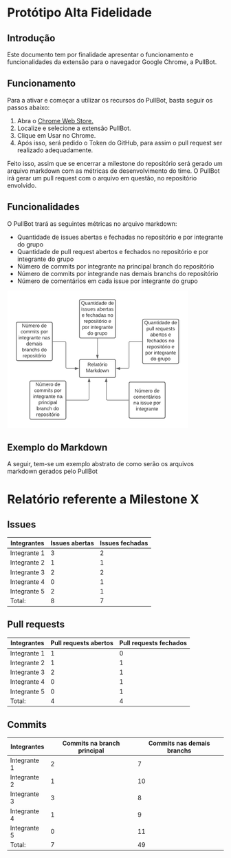 # Protótipo Alta Fidelidade

## Introdução
Este documento tem por finalidade apresentar o funcionamento e funcionalidades da extensão para o navegador Google Chrome, a PullBot.

## Funcionamento
Para a ativar e começar a utilizar os recursos do PullBot, basta seguir os passos abaixo:
1. Abra o [Chrome Web Store.](https://chrome.google.com/webstore/category/extensions)
2. Localize e selecione a extensão PullBot.
3. Clique em Usar no Chrome.
4. Após isso, será pedido o Token do GitHub, para assim o pull request ser realizado adequadamente.

Feito isso, assim que se encerrar a milestone do repositório será gerado um arquivo markdown com as métricas de desenvolvimento do time. O PullBot irá gerar um pull request com o arquivo em questão, no repositório envolvido.

## Funcionalidades
O PullBot trará as seguintes métricas no arquivo markdown:

* Quantidade de issues abertas e fechadas no repositório e por integrante do grupo
* Quantidade de pull request abertos e fechados no repositório e por integrante do grupo
* Número de commits por integrante na principal branch do repositório
* Número de commits por integrande nas demais branchs do repositório
* Número de comentários em cada issue por integrante do grupo

<img src="imagens\funcionalidades_pullbot_alta_fidelidade.png" height="320px">

## Exemplo do Markdown
A seguir, tem-se um exemplo abstrato de como serão os arquivos markdown gerados pelo PullBot

# Relatório referente a Milestone X

## Issues
Integrantes | Issues abertas | Issues fechadas
--- | --- | ---
Integrante 1 | 3 | 2
Integrante 2 | 1 | 1
Integrante 3 | 2 | 2
Integrante 4 | 0 | 1
Integrante 5 | 2 | 1
Total: | 8 | 7 

## Pull requests
Integrantes | Pull requests abertos | Pull requests fechados
--- | --- | ---
Integrante 1 | 1 | 0
Integrante 2 | 1 | 1
Integrante 3 | 2 | 1
Integrante 4 | 0 | 1
Integrante 5 | 0 | 1
Total: | 4 | 4 

## Commits
Integrantes | Commits na branch principal | Commits nas demais branchs
--- | --- | ---
Integrante 1 | 2 | 7
Integrante 2 | 1 | 10
Integrante 3 | 3 | 8
Integrante 4 | 1 | 9
Integrante 5 | 0 | 11
Total: | 7 | 49

